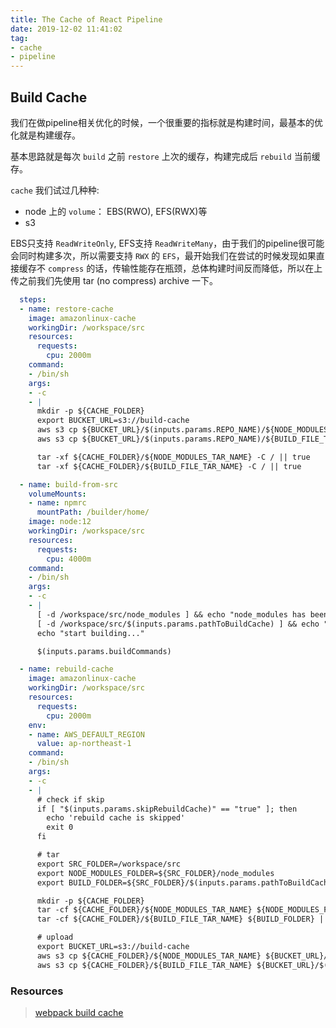 ```yaml
---
title: The Cache of React Pipeline
date: 2019-12-02 11:41:02
tag:
- cache
- pipeline
---
```


## Build Cache
我们在做pipeline相关优化的时候，一个很重要的指标就是构建时间，最基本的优化就是构建缓存。

基本思路就是每次 `build` 之前 `restore` 上次的缓存，构建完成后 `rebuild` 当前缓存。

`cache` 我们试过几种种:
- node 上的 `volume`： EBS(RWO), EFS(RWX)等
- s3

EBS只支持 `ReadWriteOnly`, EFS支持 `ReadWriteMany`，由于我们的pipeline很可能会同时构建多次，所以需要支持 `RWX`  的 `EFS`，最开始我们在尝试的时候发现如果直接缓存不 `compress` 的话，传输性能存在瓶颈，总体构建时间反而降低，所以在上传之前我们先使用 tar (no compress) archive 一下。

```yaml
  steps:
  - name: restore-cache
    image: amazonlinux-cache
    workingDir: /workspace/src
    resources:
      requests:
        cpu: 2000m
    command:
    - /bin/sh
    args:
    - -c
    - |
      mkdir -p ${CACHE_FOLDER}
      export BUCKET_URL=s3://build-cache
      aws s3 cp ${BUCKET_URL}/$(inputs.params.REPO_NAME)/${NODE_MODULES_TAR_NAME} ${CACHE_FOLDER}/${NODE_MODULES_TAR_NAME} || true
      aws s3 cp ${BUCKET_URL}/$(inputs.params.REPO_NAME)/${BUILD_FILE_TAR_NAME} ${CACHE_FOLDER}/${BUILD_FILE_TAR_NAME} || true

      tar -xf ${CACHE_FOLDER}/${NODE_MODULES_TAR_NAME} -C / || true
      tar -xf ${CACHE_FOLDER}/${BUILD_FILE_TAR_NAME} -C / || true

  - name: build-from-src
    volumeMounts:
    - name: npmrc
      mountPath: /builder/home/
    image: node:12
    workingDir: /workspace/src
    resources:
      requests:
        cpu: 4000m
    command:
    - /bin/sh
    args:
    - -c
    - |
      [ -d /workspace/src/node_modules ] && echo "node_modules has been restored from cache" || echo "node_modules cache not found"
      [ -d /workspace/src/$(inputs.params.pathToBuildCache) ] && echo "$(inputs.params.pathToBuildCache) has been restored from cache\n" || echo "$(inputs.params.pathToBuildCache) cache not found\n"
      echo "start building..."

      $(inputs.params.buildCommands)

  - name: rebuild-cache
    image: amazonlinux-cache
    workingDir: /workspace/src
    resources:
      requests:
        cpu: 2000m
    env:
    - name: AWS_DEFAULT_REGION
      value: ap-northeast-1
    command:
    - /bin/sh
    args:
    - -c
    - |
      # check if skip
      if [ "$(inputs.params.skipRebuildCache)" == "true" ]; then
        echo 'rebuild cache is skipped'
        exit 0
      fi

      # tar
      export SRC_FOLDER=/workspace/src
      export NODE_MODULES_FOLDER=${SRC_FOLDER}/node_modules
      export BUILD_FOLDER=${SRC_FOLDER}/$(inputs.params.pathToBuildCache)

      mkdir -p ${CACHE_FOLDER}
      tar -cf ${CACHE_FOLDER}/${NODE_MODULES_TAR_NAME} ${NODE_MODULES_FOLDER} || true
      tar -cf ${CACHE_FOLDER}/${BUILD_FILE_TAR_NAME} ${BUILD_FOLDER} || true

      # upload
      export BUCKET_URL=s3://build-cache
      aws s3 cp ${CACHE_FOLDER}/${NODE_MODULES_TAR_NAME} ${BUCKET_URL}/$(inputs.params.REPO_NAME)/${NODE_MODULES_TAR_NAME}
      aws s3 cp ${CACHE_FOLDER}/${BUILD_FILE_TAR_NAME} ${BUCKET_URL}/$(inputs.params.REPO_NAME)/${BUILD_FILE_TAR_NAME}
```


### Resources

> [webpack build cache](https://webpack.js.org/configuration/other-options/#cache)
<!--stackedit_data:
eyJoaXN0b3J5IjpbLTEwMTQwNDIxMDQsLTE1MjI3MDAzNDJdfQ
==
-->